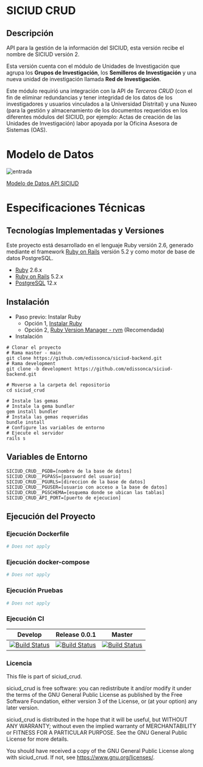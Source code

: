 # SICIUD CRUD

## Descripción

API para la gestión de la información del SICIUD, esta versión recibe el nombre de SICIUD versión 2.

Esta versión cuenta con el módulo de Unidades de Investigación que agrupa los **Grupos de Investigación**, 
los **Semilleros de Investigación** y una nueva unidad de investigación llamada **Red de Investigación**.

Este módulo requirió una integración con la API de *Terceros CRUD* (con el fin de eliminar redundancias y 
tener integridad de los datos de los investigadores y usuarios vinculados a la Universidad Distrital) y 
una Nuxeo (para la gestión y almacenamiento de los documentos requeridos en los diferentes módulos del SICIUD,
por ejemplo: Actas de creación de las Unidades de Investigación) labor apoyada por la Oficina Asesora de Sistemas 
(OAS).

# Modelo de Datos

![entrada](https://github.com/edissonca/siciud-backend/blob/GROUP-003/docs/research-unit-ER.png)

[Modelo de Datos API SICIUD](https://github.com/edissonca/siciud-backend/blob/GROUP-003/docs/research-unit-ER.png)

# Especificaciones Técnicas

## Tecnologías Implementadas y Versiones

Este proyecto está desarrollado en el lenguaje Ruby versión 2.6, generado mediante el 
framework [Ruby on Rails](https://rubyonrails.org/) versión 5.2 y como motor de base de datos
PostgreSQL.

* [Ruby](https://www.ruby-lang.org/es/) 2.6.x
* [Ruby on Rails](https://rubyonrails.org/) 5.2.x
* [PostgreSQL](https://www.postgresql.org/) 12.x

## Instalación

* Paso previo: Instalar Ruby
    * Opción 1, [Instalar Ruby](https://www.ruby-lang.org/es/documentation/installation/)
    * Opción 2, [Ruby Version Manager - rvm](https://rvm.io/rvm/install) (Recomendada)
* Instalación
~~~
# Clonar el proyecto
# Rama master - main
git clone https://github.com/edissonca/siciud-backend.git
# Rama development
git clone -b development https://github.com/edissonca/siciud-backend.git

# Moverse a la carpeta del repositorio
cd siciud_crud

# Instale las gemas
# Instale la gema bundler
gem install bundler
# Instala las gemas requeridas
bundle install
# Configure las variables de entorno
# Ejecute el servidor
rails s
~~~

## Variables de Entorno
~~~
SICIUD_CRUD__PGDB=[nombre de la base de datos]
SICIUD_CRUD__PGPASS=[password del usuario]
SICIUD_CRUD__PGURLS=[direccion de la base de datos]
SICIUD_CRUD__PGUSER=[usuario con acceso a la base de datos]
SICIUD_CRUD__PGSCHEMA=[esquema donde se ubican las tablas]
SICIUD_CRUD_API_PORT=[puerto de ejecucion]
~~~

## Ejecución del Proyecto

### Ejecución Dockerfile

```bash
# Does not apply
```

### Ejecución docker-compose

```bash
# Does not apply
```

### Ejecución Pruebas

```bash
# Does not apply
```

### Ejecución CI

| Develop                                                                                                                                                                                                  | Release 0.0.1                                                                                                                                                                                                   | Master                                                                                                                                                                            |
| -------------------------------------------------------------------------------------------------------------------------------------------------------------------------------------------------------- | -------------------------------------------------------------------------------------------------------------------------------------------------------------------------------------------------------------- | --------------------------------------------------------------------------------------------------------------------------------------------------------------------------------- |
| [![Build Status](https://hubci.portaloas.udistrital.edu.co/api/badges/udistrital/siciud_crud/status.svg?ref=refs/heads/develop)](https://hubci.portaloas.udistrital.edu.co/udistrital/siciud_crud) | [![Build Status](https://hubci.portaloas.udistrital.edu.co/api/badges/udistrital/siciud_crud/status.svg?ref=refs/heads/release/0.0.1)](https://hubci.portaloas.udistrital.edu.co/udistrital/siciud_crud) | [![Build Status](https://hubci.portaloas.udistrital.edu.co/api/badges/udistrital/siciud_crud/status.svg)](https://hubci.portaloas.udistrital.edu.co/udistrital/siciud_crud) |

### Licencia

This file is part of siciud_crud.

siciud_crud is free software: you can redistribute it and/or modify it under the terms of the GNU General Public License as published by the Free Software Foundation, either version 3 of the License, or (at your option) any later version.

siciud_crud is distributed in the hope that it will be useful, but WITHOUT ANY WARRANTY; without even the implied warranty of MERCHANTABILITY or FITNESS FOR A PARTICULAR PURPOSE. See the GNU General Public License for more details.

You should have received a copy of the GNU General Public License along with siciud_crud. If not, see https://www.gnu.org/licenses/.



